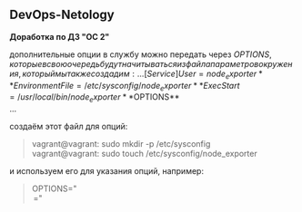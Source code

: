 ## DevOps-Netology
**Доработка по ДЗ "ОС 2"** 

дополнительные опции в службу можно передать через $OPTIONS, которые в свою очередь будут начитываться из файла параметров окружения, который мы также создадим:
...
[Service]  
User=node_exporter  
**EnvironmentFile=/etc/sysconfig/node_exporter**
ExecStart=/usr/local/bin/node_exporter **$OPTIONS**  
...  

создаём этот файл для опций:  
>vagrant@vagrant: sudo mkdir -p /etc/sysconfig  
>vagrant@vagrant: sudo touch /etc/sysconfig/node_exporter  
  
и используем его для указания опций, например:  
>OPTIONS="<option>=<definition>"  
  
